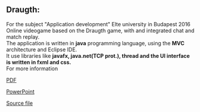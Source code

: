 <h2>Draugth:</h2> For the subject "Application development" Elte university in Budapest 2016 <br>
Online videogame based on the Draugth game, with and integrated chat and match replay. <br>
The application is written in <b>java</b> programming language, using the <b>MVC</b> architecture and Eclipse IDE. <br>
It use libraries like <b>javafx, java.net(TCP prot.), thread and the UI interface is written in fxml and css.</b> <br>
For more information <br> 

[PDF](https://github.com/nic314/nicolaCV/blob/master/Draughts(java)/Draughts.pdf)

[PowerPoint](https://github.com/nic314/nicolaCV/blob/master/Draughts(java)/appDevFinal.pptx)  

[Source file](https://github.com/nic314/nicolaCV/tree/master/Draughts(java)/src/Draughts/src)
